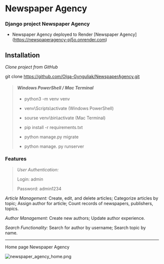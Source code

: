 # Newspaper Agency

### Django project Newspaper Agency
- Newspaper Agency deployed to Render [Newspaper Agency] (https://newspaperagency-pj5o.onrender.com)

## Installation
*Clone project from GitHub*

git clone https://github.com/Olga-Gynguliak/NewspaperAgency.git
> #### *Windows PowerShell / Mac Terminal*
> 
> - python3 -m venv venv
> 
> - venv\Scripts\activate (Windows PowerShell)
> 
> - sourse venv\bin\activate (Mac Terminal)
> 
> - pip install -r requirements.txt
> 
> - python manage.py migrate
>  
> - python manage. py runserver

### Features

>*User Authentication:*
> 
> Login: admin
> 
> Password: admin1234

*Article Management:*
Create, edit, and delete articles; Categorize articles by topic; Assign author for article; Count records of newspapers, publishers, topics.

*Author Management:* Create new authors; Update author experience. 

*Search Functionality:* Search for author by username; Search topic by name.

___
Home page Newspaper Agency

![newspaper_agency_home.png](image/newspaper_agency_home.png)
